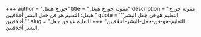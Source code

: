 +++
author = "جورج هيغل"
title = "مقولة جورج هيغل"
description = "مقولة جورج هيغل: التعليم هو فن جعل البشر أخلاقيين."
quote = '''التعليم هو فن جعل البشر أخلاقيين.''' 
slug = "التعليم-هو-فن-جعل-البشر-أخلاقيين"
+++
التعليم هو فن جعل البشر أخلاقيين.
